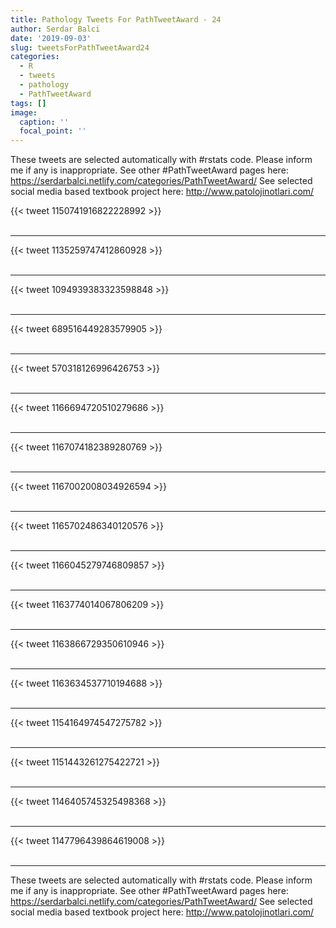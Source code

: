 ```yaml
---
title: Pathology Tweets For PathTweetAward - 24
author: Serdar Balci
date: '2019-09-03'
slug: tweetsForPathTweetAward24
categories:
  - R
  - tweets
  - pathology
  - PathTweetAward
tags: []
image:
  caption: ''
  focal_point: ''
---
```



These tweets are selected automatically with #rstats code. Please inform me if any is inappropriate.
See other #PathTweetAward pages here: https://serdarbalci.netlify.com/categories/PathTweetAward/ 
See selected social media based textbook project here: http://www.patolojinotlari.com/

{{< tweet 1150741916822228992 >}}
<br>
<br>
<hr>
{{< tweet 1135259747412860928 >}}
<br>
<br>
<hr>
{{< tweet 1094939383323598848 >}}
<br>
<br>
<hr>
{{< tweet 689516449283579905 >}}
<br>
<br>
<hr>
{{< tweet 570318126996426753 >}}
<br>
<br>
<hr>
{{< tweet 1166694720510279686 >}}
<br>
<br>
<hr>
{{< tweet 1167074182389280769 >}}
<br>
<br>
<hr>
{{< tweet 1167002008034926594 >}}
<br>
<br>
<hr>
{{< tweet 1165702486340120576 >}}
<br>
<br>
<hr>
{{< tweet 1166045279746809857 >}}
<br>
<br>
<hr>
{{< tweet 1163774014067806209 >}}
<br>
<br>
<hr>
{{< tweet 1163866729350610946 >}}
<br>
<br>
<hr>
{{< tweet 1163634537710194688 >}}
<br>
<br>
<hr>
{{< tweet 1154164974547275782 >}}
<br>
<br>
<hr>
{{< tweet 1151443261275422721 >}}
<br>
<br>
<hr>
{{< tweet 1146405745325498368 >}}
<br>
<br>
<hr>
{{< tweet 1147796439864619008 >}}
<br>
<br>
<hr>


These tweets are selected automatically with #rstats code. Please inform me if any is inappropriate.
See other #PathTweetAward pages here: https://serdarbalci.netlify.com/categories/PathTweetAward/ 
See selected social media based textbook project here: http://www.patolojinotlari.com/
